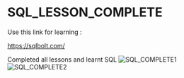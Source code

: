 # SQL_LESSON_COMPLETE

Use this link for learning : 

https://sqlbolt.com/

Completed all lessons and learnt SQL
![SQL_COMPLETE1](https://user-images.githubusercontent.com/107738665/205444292-473fcf8d-6731-4923-a38b-86827e58d894.png)
![SQL_COMPLETE2](https://user-images.githubusercontent.com/107738665/205444296-7f39e30a-d139-40ef-95c1-8b55bcee236c.png)
